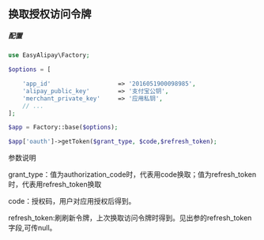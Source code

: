 ## 换取授权访问令牌

##### 配置
```php
use EasyAlipay\Factory;

$options = [

    'app_id'                   => '2016051900098985',
    'alipay_public_key'        => '支付宝公钥',
    'merchant_private_key'     => '应用私钥',
    // ...
];

$app = Factory::base($options);

$app['oauth']->getToken($grant_type, $code,$refresh_token);

```

参数说明

grant_type：值为authorization_code时，代表用code换取；值为refresh_token时，代表用refresh_token换取

code：授权码，用户对应用授权后得到。

refresh_token:刷刷新令牌，上次换取访问令牌时得到。见出参的refresh_token字段,可传null。